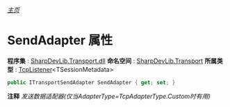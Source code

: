 ###### [主页](./Index.md "主页")
# SendAdapter 属性
**程序集** : [SharpDevLib.Transport.dll](./SharpDevLib.Transport.assembly.md "SharpDevLib.Transport.dll")
**命名空间** : [SharpDevLib.Transport](./SharpDevLib.Transport.namespace.md "SharpDevLib.Transport")
**所属类型** : [TcpListener](./SharpDevLib.Transport.TcpListener.1.md "TcpListener")\<TSessionMetadata\>
``` csharp
public ITransportSendAdapter SendAdapter { get; set; }
```
**注释**
*发送数据适配器(仅当AdapterType=TcpAdapterType.Custom时有用)*


